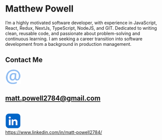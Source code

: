 # Matthew Powell

I’m a highly motivated software developer, with experience in JavaScript, React,
Redux, NextJs, TypeScript, NodeJS, and GIT. Dedicated to writing clean, reusable
code, and passionate about problem-solving and continuous learning. I am seeking
a career transition into software development from a background in production
management.

## Contact Me

<a href="mailto:matt.powell2784@gmail.com">  
<img src="./email_icon.png" alt="Email Icon">

## matt.powell2784@gmail.com </a>

<br>

<a href="https://www.linkedin.com/in/matt-powell2784/">  
<img src="./linked_in_logo.png" alt="LinkedIn Logo">  
<br>
https://www.linkedin.com/in/matt-powell2784/  
</a>
